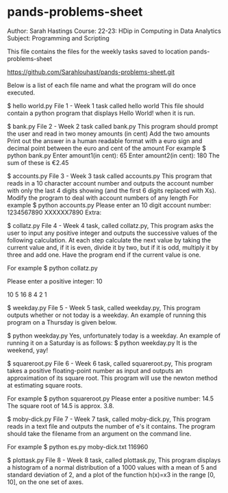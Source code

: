 # pands-problems-sheet

Author: Sarah Hastings
Course: 22-23: HDip in Computing in Data Analytics
Subject: Programming and Scripting

This file contains the files for the weekly tasks saved to location pands-problems-sheet

https://github.com/Sarahlouhast/pands-problems-sheet.git

Below is a list of each file name and what the program will do once executed. 


$ hello world.py 
File 1 - Week 1 task called hello world
This file should contain a python program that displays Hello World! when it is run.

$ bank.py 
File 2 - Week 2 task called bank.py 
This program should prompt the user and read in two money amounts (in cent)
Add the two amounts
Print out the answer in a human readable format with a euro sign and decimal point between the euro and cent of the amount 
For example 
$ python bank.py
Enter amount1(in cent): 65
Enter amount2(in cent): 180
The sum of these is €2.45

$ accounts.py 
File 3 - Week 3 task called accounts.py 
This program that reads in a 10 character account number and outputs the account number with only the last 4 digits showing (and the first 6 digits replaced with Xs).
Modify the program to deal with account numbers of any length 
For example
$ python accounts.py
Please enter an 10 digit account number: 1234567890
XXXXXX7890
Extra:


$ collatz.py 
File 4 - Week 4 task, called collatz.py,
This program asks the user to input any positive integer and outputs the successive values of the following calculation.
At each step calculate the next value by taking the current value and, if it is even, divide it by two, but if it is odd, multiply it by three and add one.
Have the program end if the current value is one.

For example
$ python collatz.py

Please enter a positive integer: 10

10 5 16 8 4 2 1

$ weekday.py
File 5 - Week 5 task, called weekday.py,
This program outputs whether or not today is a weekday. 
An example of running this program on a Thursday is given below.

$ python weekday.py
Yes, unfortunately today is a weekday.
An example of running it on a Saturday is as follows:
$ python weekday.py
It is the weekend, yay!

$ squareroot.py
File 6 - Week 6 task, called squareroot.py,
This program takes a positive floating-point number as input and outputs an approximation of its square root.
This program will use the newton method at estimating square roots.

For example
$ python squareroot.py
Please enter a positive number: 14.5
The square root of 14.5 is approx. 3.8.

$ moby-dick.py
File 7 - Week 7 task, called moby-dick.py,
This program reads in a text file and outputs the number of e's it contains. 
The program should take the filename from an argument on the command line. 

For example
$ python es.py moby-dick.txt
116960

$ plottask.py
File 8 - Week 8 task, called plottask.py,
This program displays a histogram of a normal distribution of a 1000 values with a mean of 5 and standard deviation of 2, 
and a plot of the function  h(x)=x3 in the range [0, 10], 
on the one set of axes.
